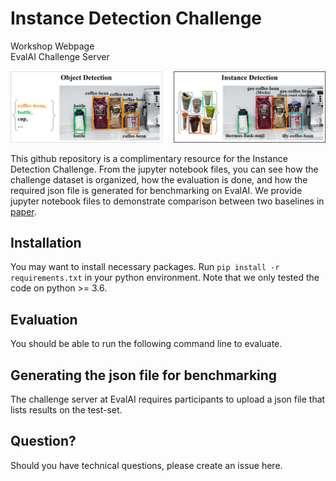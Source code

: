 # Instance Detection Challenge
Workshop Webpage<br>
EvalAI Challenge Server<br>

![intro](https://raw.githubusercontent.com/shenqq377/InsDet_Challenge/challenge/templates/objdet-insdet.png)

This github repository is a complimentary resource for the Instance Detection Challenge. From the jupyter notebook files, you can see how the challenge dataset is organized, how the evaluation is done, and how the required json file is generated for benchmarking on EvalAI. We provide jupyter notebook files to demonstrate comparison between two baselines in [paper](https://github.com/insdet/instance-detection).

## Installation
You may want to install necessary packages. Run `pip install -r requirements.txt` in your python environment. Note that we only tested the code on python >= 3.6.

## Evaluation
You should be able to run the following command line to evaluate.

## Generating the json file for benchmarking
The challenge server at EvalAI requires participants to upload a json file that lists results on the test-set.

## Question?
Should you have technical questions, please create an issue here.
